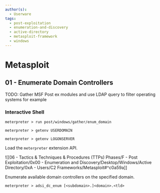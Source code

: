 ```yaml
---
author(s):
  - Userware
tags:
  - post-exploitation
  - enumeration-and-discovery
  - active-directory
  - metasploit-framework
  - windows
---
```

# Metasploit

## 01 - Enumerate Domain Controllers

TODO: Gather MSF Post ex modules and use LDAP query to filter operating systems for example

### Interactive Shell

```
meterpreter > run post/windows/gather/enum_domain

meterpreter > getenv USERDOMAIN

meterpreter > getenv LOGONSERVER
```

Load the `meterpreter` extension API.

![[06 - Tactics & Techniques & Procedures (TTPs) Phases/F - Post Exploitation/0x00 - Enumeration and Discovery/Desktop/Windows/Active Directory/0xA - Users/C2 Frameworks/Metasploit#^c0a59a]]

Enumerate available domain controllers on the specified domain.

```
meterpreter > adsi_dc_enum [<subdomain>.]<domain>.<tld>
```